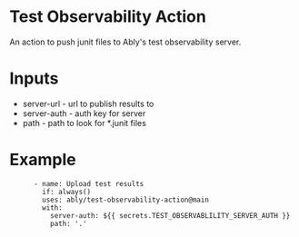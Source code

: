 # Test Observability Action

An action to push junit files to Ably's test observability server.

# Inputs

- server-url - url to publish results to
- server-auth - auth key for server
- path - path to look for *.junit files

# Example

```
      - name: Upload test results
        if: always()
        uses: ably/test-observability-action@main
        with:
          server-auth: ${{ secrets.TEST_OBSERVABLILITY_SERVER_AUTH }}
          path: '.'
```
